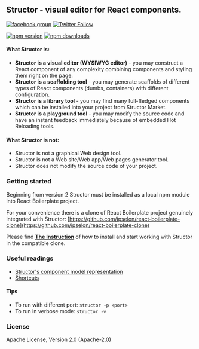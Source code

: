 Structor - visual editor for React components.
----------

[![facebook group](https://img.shields.io/badge/facebook%20group-follow-blue.svg?style=flat)](https://www.facebook.com/groups/structor/)
[![Twitter Follow](https://img.shields.io/twitter/follow/@helmetrex.svg?style=social)](https://twitter.com/helmetrex)

[![npm version](https://img.shields.io/npm/v/structor.svg?style=flat)](https://www.npmjs.com/package/structor)
[![npm downloads](https://img.shields.io/npm/dt/structor.svg?style=flat)](https://www.npmjs.com/package/structor)

#### What Structor is:
* **Structor is a visual editor (WYSIWYG editor)** - you may construct a React component of any complexity combining components and styling them right on the page.
* **Structor is a scaffolding tool** - you may generate scaffolds of different types of React components (dumbs, containers) with different configuration.
* **Structor is a library tool** - you may find many full-fledged components which can be installed into your project from Structor Market.
* **Structor is a playground tool** - you may modify the source code and have an instant feedback immediately because of embedded Hot Reloading tools.    

#### What Structor is not:

* Structor is not a graphical Web design tool.
* Structor is not a Web site/Web app/Web pages generator tool.
* Structor does not modify the source code of your project.

### Getting started

Beginning from version 2 Structor must be installed as a local npm module into React Boilerplate project. 

For your convenience there is a clone of React Boilerplate project genuinely integrated with Structor: [https://github.com/ipselon/react-boilerplate-clone](https://github.com/ipselon/react-boilerplate-clone)
      
Please find **[The Instruction](https://github.com/ipselon/react-boilerplate-clone#getting-started)** of how to install and start working with Structor in the compatible clone. 

### Useful readings

* [Structor's component model representation](https://github.com/ipselon/structor/wiki/Structor's-component-model-representation)
* [Shortcuts](https://github.com/ipselon/structor/wiki/Structor-shortcuts)

#### Tips
* To run with different port: ```structor -p <port>```<br/>
* To run in verbose mode: ```structor -v```

### License
Apache License, Version 2.0 (Apache-2.0)
